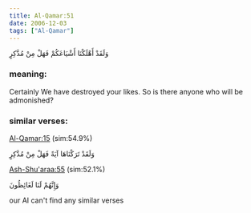 ```yaml
---
title: Al-Qamar:51
date: 2006-12-03
tags: ["Al-Qamar"]
---
```

وَلَقَدْ أَهْلَكْنَا أَشْيَاعَكُمْ فَهَلْ مِنْ مُدَّكِرٍ
### meaning: 
Certainly We have destroyed your likes. So is there anyone who will be admonished?
### similar verses: 

[Al-Qamar:15](/54/15) (sim:54.9%)

وَلَقَدْ تَرَكْنَاهَا آيَةً فَهَلْ مِنْ مُدَّكِرٍ

[Ash-Shu'araa:55](/26/55) (sim:52.1%)

وَإِنَّهُمْ لَنَا لَغَائِظُونَ

our AI can't find any similar verses


